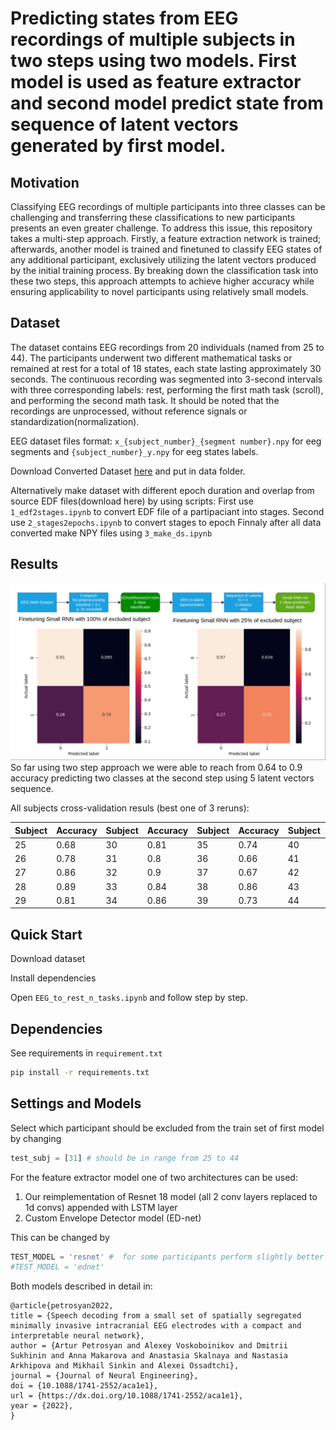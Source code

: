 # Predicting states from EEG recordings of multiple subjects in two steps using two models. First model is used as feature extractor and second model predict state from sequence of latent vectors generated by first model.

## Motivation
Classifying EEG recordings of multiple participants into three classes can be challenging and transferring these classifications to new participants presents an even greater challenge. To address this issue, this repository takes a multi-step approach. Firstly, a feature extraction network is trained; afterwards, another model is trained and finetuned to classify EEG states of any additional participant, exclusively utilizing the latent vectors produced by the initial training process. By breaking down the classification task into these two steps, this approach attempts to achieve higher accuracy while ensuring applicability to novel participants using relatively small models.



## Dataset
The dataset contains EEG recordings from 20 individuals (named from 25 to 44). The participants underwent two different mathematical tasks or remained at rest for a total of 18 states, each state lasting approximately 30 seconds. The continuous recording was segmented into 3-second intervals with three corresponding labels: rest, performing the first math task (scroll), and performing the second math task. It should be noted that the recordings are unprocessed, without reference signals or standardization(normalization).

EEG dataset files format: `x_{subject_number}_{segment number}.npy` for eeg segments and `{subject_number}_y.npy` for eeg states labels. 

Download Converted Dataset [here](https://drive.google.com/file/d/1MWoCCB-kb7JPFBDce668kTTEtUV3w-xI/view?usp=sharing) and put in data folder.

Alternatively make dataset with different epoch duration and overlap from source EDF files(download here) by using scripts:
First use `1_edf2stages.ipynb` to convert EDF file of a partipaciant into stages. 
Second use `2_stages2epochs.ipynb` to convert stages to epoch
Finnaly after all data converted make NPY files using `3_make_ds.ipynb` 

## Results 
<div align=center> <img src="assets/scheme_and_results.jpg" alt="preprocessing scheme and results" /> </div>
So far using two step approach we were able to reach from 0.64 to 0.9 accuracy predicting two classes at 
the second step using 5 latent vectors sequence. 


All subjects cross-validation resuls (best one of 3 reruns):

| Subject | Accuracy | Subject | Accuracy | Subject | Accuracy | Subject | Accuracy | 
| --- | --- | --- | --- | --- | --- | --- | --- | 
| 25 | 0.68 | 30 | 0.81 | 35 | 0.74 | 40 | 0.8 |
| 26 | 0.78 | 31 | 0.8 | 36 | 0.66 | 41 | 0.74 |
| 27 | 0.86 | 32 | 0.9 | 37 | 0.67 | 42 | 0.64 |
| 28 | 0.89 | 33 | 0.84 | 38 | 0.86 | 43 | 0.64 |
| 29 | 0.81 | 34 | 0.86 |  39 | 0.73 | 44 | 0.74 |


## Quick Start
Download dataset

Install dependencies

Open `EEG_to_rest_n_tasks.ipynb` and follow step by step.

## Dependencies
See requirements in `requirement.txt`

```sh
pip install -r requirements.txt
```


## Settings and Models 
Select which participant should be excluded from the train set of first model by changing
```python  
test_subj = [31] # should be in range from 25 to 44
```
For the feature extractor model one of two architectures can be used:
1. Our reimplementation of Resnet 18 model (all 2 conv layers replaced to 1d convs) appended with LSTM layer 
2. Custom Envelope Detector model (ED-net)

This can be changed by 
```python  
TEST_MODEL = 'resnet' #  for some participants perform slightly better with longer trainnig 
#TEST_MODEL = 'ednet'
```

Both models described in detail in:
```
@article{petrosyan2022,
title = {Speech decoding from a small set of spatially segregated minimally invasive intracranial EEG electrodes with a compact and interpretable neural network},
author = {Artur Petrosyan and Alexey Voskoboinikov and Dmitrii Sukhinin and Anna Makarova and Anastasia Skalnaya and Nastasia Arkhipova and Mikhail Sinkin and Alexei Ossadtchi},
journal = {Journal of Neural Engineering},
doi = {10.1088/1741-2552/aca1e1},
url = {https://dx.doi.org/10.1088/1741-2552/aca1e1},
year = {2022},
}
```


